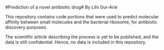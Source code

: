 #Prediction of a novel antibiotic drug#
By Lihi Gur-Arie

This repository contains code portions that were used to predict molecular affinity between small molecules
and the bacterial ribosome, for antibiotic discovery purposes.

The scientific article describing the process is yet to be published, and the data is still confidential.
Hence, no data is included in this repository.
